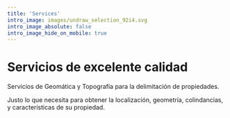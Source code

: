 ```yaml
---
title: 'Services'
intro_image: images/undraw_selection_92i4.svg
intro_image_absolute: false
intro_image_hide_on_mobile: true
---
```


# Servicios de excelente calidad

Servicios de Geomática y Topografía para la delimitación de propiedades. 

Justo lo que necesita para obtener la localización, geometría, colindancias, y características de su propiedad.
